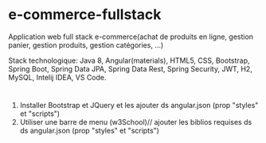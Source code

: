 # e-commerce-fullstack

Application web full stack e-commerce(achat de produits en ligne, gestion panier, gestion produits, gestion catégories, ...)

Stack technologique: Java 8, Angular(materials), HTML5, CSS, Bootstrap, Spring Boot, Spring Data JPA, Spring Data Rest, Spring Security, JWT, H2, MySQL, Intelij IDEA, VS Code.

#
1. Installer Bootstrap et JQuery et les ajouter ds angular.json (prop "styles" et "scripts")
2. Utiliser une barre de menu (w3School)// ajouter les biblios requises ds ds angular.json (prop "styles" et "scripts")

